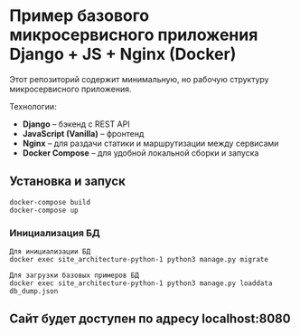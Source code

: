 # Пример базового микросервисного приложения Django + JS + Nginx (Docker) 
Этот репозиторий содержит минимальную, но рабочую структуру микросервисного приложения. 

Технологии:
- **Django** – бэкенд с REST API
- **JavaScript (Vanilla)** – фронтенд
- **Nginx** – для раздачи статики и маршрутизации между сервисами
- **Docker Compose** – для удобной локальной сборки и запуска
## Установка и запуск
```
docker-compose build
docker-compose up 
```
### Инициализация БД
```
Для инициализации БД
docker exec site_architecture-python-1 python3 manage.py migrate

Для загрузки базовых примеров БД
docker exec site_architecture-python-1 python3 manage.py loaddata db_dump.json
```
## Сайт будет доступен по адресу localhost:8080
